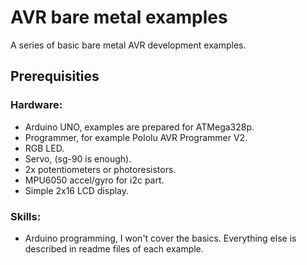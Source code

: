 # AVR bare metal examples
 A series of basic bare metal AVR development examples.

## Prerequisities
### Hardware:
- Arduino UNO, examples are prepared for ATMega328p.
- Programmer, for example Pololu AVR Programmer V2.
- RGB LED.
- Servo, (sg-90 is enough).
- 2x potentiometers or photoresistors.
- MPU6050 accel/gyro for i2c part.
- Simple 2x16 LCD display.

### Skills:
- Arduino programming, I won't cover the basics. Everything else is described in readme files of each example.
